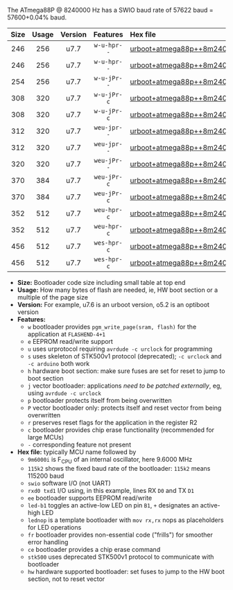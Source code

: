 The ATmega88P @ 8240000 Hz has a SWIO baud rate of 57622 baud = 57600+0.04% baud.

|Size|Usage|Version|Features|Hex file|
|:-:|:-:|:-:|:-:|:--|
|246|256|u7.7|`w-u-hpr--`|[urboot+atmega88p++8m2400i+++57k6_swio_rxd0_txd1_led+b5_hw.hex](https://raw.githubusercontent.com/stefanrueger/urboot.hex/main/mcus/atmega88p/internal_oscillator/fint++8m2400_Hz/br+++57k6_bps/urboot+atmega88p++8m2400i+++57k6_swio_rxd0_txd1_led+b5_hw.hex)|
|246|256|u7.7|`w-u-hpr--`|[urboot+atmega88p++8m2400i+++57k6_swio_rxd0_txd1_lednop_hw.hex](https://raw.githubusercontent.com/stefanrueger/urboot.hex/main/mcus/atmega88p/internal_oscillator/fint++8m2400_Hz/br+++57k6_bps/urboot+atmega88p++8m2400i+++57k6_swio_rxd0_txd1_lednop_hw.hex)|
|254|256|u7.7|`w-u-jPr--`|[urboot+atmega88p++8m2400i+++57k6_swio_rxd0_txd1.hex](https://raw.githubusercontent.com/stefanrueger/urboot.hex/main/mcus/atmega88p/internal_oscillator/fint++8m2400_Hz/br+++57k6_bps/urboot+atmega88p++8m2400i+++57k6_swio_rxd0_txd1.hex)|
|308|320|u7.7|`w-u-jPr-c`|[urboot+atmega88p++8m2400i+++57k6_swio_rxd0_txd1_led+b5_fr_ce.hex](https://raw.githubusercontent.com/stefanrueger/urboot.hex/main/mcus/atmega88p/internal_oscillator/fint++8m2400_Hz/br+++57k6_bps/urboot+atmega88p++8m2400i+++57k6_swio_rxd0_txd1_led+b5_fr_ce.hex)|
|308|320|u7.7|`w-u-jPr-c`|[urboot+atmega88p++8m2400i+++57k6_swio_rxd0_txd1_lednop_fr_ce.hex](https://raw.githubusercontent.com/stefanrueger/urboot.hex/main/mcus/atmega88p/internal_oscillator/fint++8m2400_Hz/br+++57k6_bps/urboot+atmega88p++8m2400i+++57k6_swio_rxd0_txd1_lednop_fr_ce.hex)|
|312|320|u7.7|`weu-jpr--`|[urboot+atmega88p++8m2400i+++57k6_swio_rxd0_txd1_ee_led+b5.hex](https://raw.githubusercontent.com/stefanrueger/urboot.hex/main/mcus/atmega88p/internal_oscillator/fint++8m2400_Hz/br+++57k6_bps/urboot+atmega88p++8m2400i+++57k6_swio_rxd0_txd1_ee_led+b5.hex)|
|312|320|u7.7|`weu-jpr--`|[urboot+atmega88p++8m2400i+++57k6_swio_rxd0_txd1_ee_lednop.hex](https://raw.githubusercontent.com/stefanrueger/urboot.hex/main/mcus/atmega88p/internal_oscillator/fint++8m2400_Hz/br+++57k6_bps/urboot+atmega88p++8m2400i+++57k6_swio_rxd0_txd1_ee_lednop.hex)|
|320|320|u7.7|`weu-jPr--`|[urboot+atmega88p++8m2400i+++57k6_swio_rxd0_txd1_ee.hex](https://raw.githubusercontent.com/stefanrueger/urboot.hex/main/mcus/atmega88p/internal_oscillator/fint++8m2400_Hz/br+++57k6_bps/urboot+atmega88p++8m2400i+++57k6_swio_rxd0_txd1_ee.hex)|
|370|384|u7.7|`weu-jPr-c`|[urboot+atmega88p++8m2400i+++57k6_swio_rxd0_txd1_ee_led+b5_fr_ce.hex](https://raw.githubusercontent.com/stefanrueger/urboot.hex/main/mcus/atmega88p/internal_oscillator/fint++8m2400_Hz/br+++57k6_bps/urboot+atmega88p++8m2400i+++57k6_swio_rxd0_txd1_ee_led+b5_fr_ce.hex)|
|370|384|u7.7|`weu-jPr-c`|[urboot+atmega88p++8m2400i+++57k6_swio_rxd0_txd1_ee_lednop_fr_ce.hex](https://raw.githubusercontent.com/stefanrueger/urboot.hex/main/mcus/atmega88p/internal_oscillator/fint++8m2400_Hz/br+++57k6_bps/urboot+atmega88p++8m2400i+++57k6_swio_rxd0_txd1_ee_lednop_fr_ce.hex)|
|352|512|u7.7|`weu-hpr-c`|[urboot+atmega88p++8m2400i+++57k6_swio_rxd0_txd1_ee_led+b5_fr_ce_hw.hex](https://raw.githubusercontent.com/stefanrueger/urboot.hex/main/mcus/atmega88p/internal_oscillator/fint++8m2400_Hz/br+++57k6_bps/urboot+atmega88p++8m2400i+++57k6_swio_rxd0_txd1_ee_led+b5_fr_ce_hw.hex)|
|352|512|u7.7|`weu-hpr-c`|[urboot+atmega88p++8m2400i+++57k6_swio_rxd0_txd1_ee_lednop_fr_ce_hw.hex](https://raw.githubusercontent.com/stefanrueger/urboot.hex/main/mcus/atmega88p/internal_oscillator/fint++8m2400_Hz/br+++57k6_bps/urboot+atmega88p++8m2400i+++57k6_swio_rxd0_txd1_ee_lednop_fr_ce_hw.hex)|
|456|512|u7.7|`wes-hpr-c`|[urboot+atmega88p++8m2400i+++57k6_swio_rxd0_txd1_ee_led+b5_fr_ce_stk500_hw.hex](https://raw.githubusercontent.com/stefanrueger/urboot.hex/main/mcus/atmega88p/internal_oscillator/fint++8m2400_Hz/br+++57k6_bps/urboot+atmega88p++8m2400i+++57k6_swio_rxd0_txd1_ee_led+b5_fr_ce_stk500_hw.hex)|
|456|512|u7.7|`wes-hpr-c`|[urboot+atmega88p++8m2400i+++57k6_swio_rxd0_txd1_ee_lednop_fr_ce_stk500_hw.hex](https://raw.githubusercontent.com/stefanrueger/urboot.hex/main/mcus/atmega88p/internal_oscillator/fint++8m2400_Hz/br+++57k6_bps/urboot+atmega88p++8m2400i+++57k6_swio_rxd0_txd1_ee_lednop_fr_ce_stk500_hw.hex)|

- **Size:** Bootloader code size including small table at top end
- **Usage:** How many bytes of flash are needed, ie, HW boot section or a multiple of the page size
- **Version:** For example, u7.6 is an urboot version, o5.2 is an optiboot version
- **Features:**
  + `w` bootloader provides `pgm_write_page(sram, flash)` for the application at `FLASHEND-4+1`
  + `e` EEPROM read/write support
  + `u` uses urprotocol requiring `avrdude -c urclock` for programming
  + `s` uses skeleton of STK500v1 protocol (deprecated); `-c urclock` and `-c arduino` both work
  + `h` hardware boot section: make sure fuses are set for reset to jump to boot section
  + `j` vector bootloader: applications *need to be patched externally*, eg, using `avrdude -c urclock`
  + `p` bootloader protects itself from being overwritten
  + `P` vector bootloader only: protects itself and reset vector from being overwritten
  + `r` preserves reset flags for the application in the register R2
  + `c` bootloader provides chip erase functionality (recommended for large MCUs)
  + `-` corresponding feature not present
- **Hex file:** typically MCU name followed by
  + `9m6000i` is F<sub>CPU</sub> of an internal oscillator, here 9.6000 MHz
  + `115k2` shows the fixed baud rate of the bootloader: `115k2` means 115200 baud
  + `swio` software I/O (not UART)
  + `rxd0 txd1` I/O using, in this example, lines RX `D0` and TX `D1`
  + `ee` bootloader supports EEPROM read/write
  + `led-b1` toggles an active-low LED on pin `B1`, `+` designates an active-high LED
  + `lednop` is a template bootloader with `mov rx,rx` nops as placeholders for LED operations
  + `fr` bootloader provides non-essential code ("frills") for smoother error handling
  + `ce` bootloader provides a chip erase command
  + `stk500` uses deprecated STK500v1 protocol to communicate with bootloader
  + `hw` hardware supported bootloader: set fuses to jump to the HW boot section, not to reset vector
